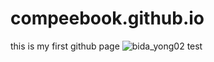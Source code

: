 # compeebook.github.io
this is my first github page 
  ![bida_yong02](https://github.com/compeebook/compeebook.github.io/assets/139312717/bb1a1b2d-8a4a-4478-afcb-07259c6b555c)
test

